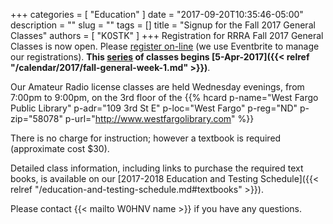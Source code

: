 +++
categories = [ "Education" ]
date = "2017-09-20T10:35:46-05:00"
description = ""
slug = ""
tags = []
title = "Signup for the Fall 2017 General Classes"
authors = [ "K0STK" ]
+++
Registration for RRRA Fall 2017 General Classes is now open. Please
[register on-line](https://www.eventbrite.com/e/level-2-ham-radio-license-class-tickets-37887768335?aff=es2)
(we use Eventbrite to manage our registrations). **This
[series](/dates/fall-2017-general)
of classes begins
[5-Apr-2017]({{< relref "/calendar/2017/fall-general-week-1.md" >}})**.
<!--more-->

Our Amateur Radio license classes are
held Wednesday evenings, from 7:00pm to 9:00pm, on the 3rd floor of the 
{{% hcard p-name="West Fargo Public Library" p-adr="109 3rd St E" p-loc="West Fargo" p-reg="ND" p-zip="58078" p-url="http://www.westfargolibrary.com" %}}

There is no charge for instruction; however a textbook is required
(approximate cost $30).

Detailed class information, including links to purchase the required
text books, is available on our
[2017-2018 Education and Testing Schedule]({{< relref "/education-and-testing-schedule.md#textbooks" >}}).

Please contact {{< mailto W0HNV name >}} if you have any questions.
